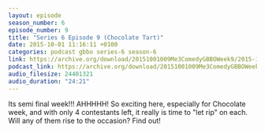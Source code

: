 ```yaml
---
layout: episode
season_number: 6
episode_number: 9
title: "Series 6 Episode 9 (Chocolate Tart)"
date: 2015-10-01 11:16:11 +0100
categories: podcast gbbo series-6 season-6
link: https://archive.org/download/20151001009Me3ComedyGBBOWeek9/2015-10-01-009-Me3_Comedy--GBBO-Week9.mp3
podcast_link: https://archive.org/download/20151001009Me3ComedyGBBOWeek9/2015-10-01-009-Me3_Comedy--GBBO-Week9.mp3
audio_filesize: 24401321
audio_duration: "24:21"
---
```

Its semi final week!!! AHHHHH! So exciting here, especially for Chocolate week, and with only 4 contestants left, it really is time to "let rip" on each. Will any of them rise to the occasion? Find out!
